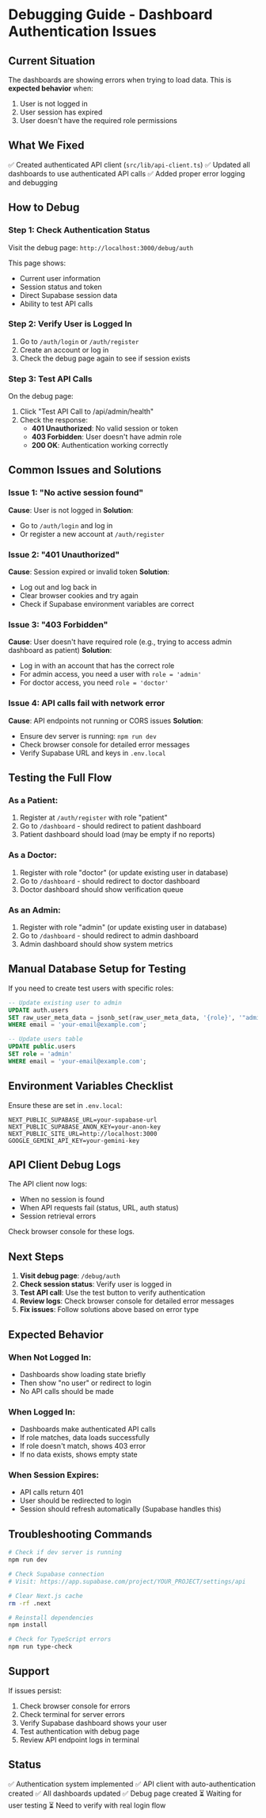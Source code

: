 # Debugging Guide - Dashboard Authentication Issues

## Current Situation

The dashboards are showing errors when trying to load data. This is **expected behavior** when:
1. User is not logged in
2. User session has expired
3. User doesn't have the required role permissions

## What We Fixed

✅ Created authenticated API client (`src/lib/api-client.ts`)
✅ Updated all dashboards to use authenticated API calls
✅ Added proper error logging and debugging

## How to Debug

### Step 1: Check Authentication Status

Visit the debug page: `http://localhost:3000/debug/auth`

This page shows:
- Current user information
- Session status and token
- Direct Supabase session data
- Ability to test API calls

### Step 2: Verify User is Logged In

1. Go to `/auth/login` or `/auth/register`
2. Create an account or log in
3. Check the debug page again to see if session exists

### Step 3: Test API Calls

On the debug page:
1. Click "Test API Call to /api/admin/health"
2. Check the response:
   - **401 Unauthorized**: No valid session or token
   - **403 Forbidden**: User doesn't have admin role
   - **200 OK**: Authentication working correctly

## Common Issues and Solutions

### Issue 1: "No active session found"
**Cause**: User is not logged in
**Solution**: 
- Go to `/auth/login` and log in
- Or register a new account at `/auth/register`

### Issue 2: "401 Unauthorized"
**Cause**: Session expired or invalid token
**Solution**:
- Log out and log back in
- Clear browser cookies and try again
- Check if Supabase environment variables are correct

### Issue 3: "403 Forbidden"
**Cause**: User doesn't have required role (e.g., trying to access admin dashboard as patient)
**Solution**:
- Log in with an account that has the correct role
- For admin access, you need a user with `role = 'admin'`
- For doctor access, you need `role = 'doctor'`

### Issue 4: API calls fail with network error
**Cause**: API endpoints not running or CORS issues
**Solution**:
- Ensure dev server is running: `npm run dev`
- Check browser console for detailed error messages
- Verify Supabase URL and keys in `.env.local`

## Testing the Full Flow

### As a Patient:
1. Register at `/auth/register` with role "patient"
2. Go to `/dashboard` - should redirect to patient dashboard
3. Patient dashboard should load (may be empty if no reports)

### As a Doctor:
1. Register with role "doctor" (or update existing user in database)
2. Go to `/dashboard` - should redirect to doctor dashboard
3. Doctor dashboard should show verification queue

### As an Admin:
1. Register with role "admin" (or update existing user in database)
2. Go to `/dashboard` - should redirect to admin dashboard
3. Admin dashboard should show system metrics

## Manual Database Setup for Testing

If you need to create test users with specific roles:

```sql
-- Update existing user to admin
UPDATE auth.users 
SET raw_user_meta_data = jsonb_set(raw_user_meta_data, '{role}', '"admin"')
WHERE email = 'your-email@example.com';

-- Update users table
UPDATE public.users 
SET role = 'admin'
WHERE email = 'your-email@example.com';
```

## Environment Variables Checklist

Ensure these are set in `.env.local`:

```env
NEXT_PUBLIC_SUPABASE_URL=your-supabase-url
NEXT_PUBLIC_SUPABASE_ANON_KEY=your-anon-key
NEXT_PUBLIC_SITE_URL=http://localhost:3000
GOOGLE_GEMINI_API_KEY=your-gemini-key
```

## API Client Debug Logs

The API client now logs:
- When no session is found
- When API requests fail (status, URL, auth status)
- Session retrieval errors

Check browser console for these logs.

## Next Steps

1. **Visit debug page**: `/debug/auth`
2. **Check session status**: Verify user is logged in
3. **Test API call**: Use the test button to verify authentication
4. **Review logs**: Check browser console for detailed error messages
5. **Fix issues**: Follow solutions above based on error type

## Expected Behavior

### When Not Logged In:
- Dashboards show loading state briefly
- Then show "no user" or redirect to login
- No API calls should be made

### When Logged In:
- Dashboards make authenticated API calls
- If role matches, data loads successfully
- If role doesn't match, shows 403 error
- If no data exists, shows empty state

### When Session Expires:
- API calls return 401
- User should be redirected to login
- Session should refresh automatically (Supabase handles this)

## Troubleshooting Commands

```bash
# Check if dev server is running
npm run dev

# Check Supabase connection
# Visit: https://app.supabase.com/project/YOUR_PROJECT/settings/api

# Clear Next.js cache
rm -rf .next

# Reinstall dependencies
npm install

# Check for TypeScript errors
npm run type-check
```

## Support

If issues persist:
1. Check browser console for errors
2. Check terminal for server errors
3. Verify Supabase dashboard shows your user
4. Test authentication with debug page
5. Review API endpoint logs in terminal

## Status

✅ Authentication system implemented
✅ API client with auto-authentication created
✅ All dashboards updated
✅ Debug page created
⏳ Waiting for user testing
⏳ Need to verify with real login flow
